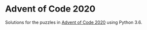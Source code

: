 # Advent of Code 2020

Solutions for the puzzles in [Advent of Code 2020](https://adventofcode.com/) using Python 3.6.
